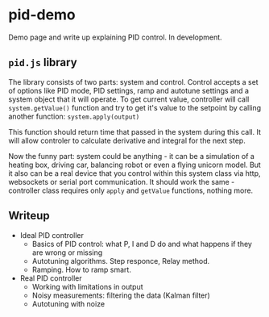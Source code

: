 # pid-demo

Demo page and write up explaining PID control. In development.

## `pid.js` library

The library consists of two parts: system and control. Control accepts a set of options like PID mode, PID settings, ramp and autotune settings and a system object that it will operate. To get current value, controller will call `system.getValue()` function and try to get it's value to the setpoint by calling another function: `system.apply(output)`

This function should return time that passed in the system during this call. It will allow controler to calculate derivative and integral for the next step.

Now the funny part: system could be anything - it can be a simulation of a heating box, driving car, balancing robot or even a flying unicorn model. But it also can be a real device that you control within this system class via http, websockets or serial port communication. It should work the same - controller class requires only `apply` and `getValue` functions, nothing more.

## Writeup

- Ideal PID controller
	- Basics of PID control: what P, I and D do and what happens if they are wrong or missing
	- Autotuning algorithms. Step responce, Relay method.
	- Ramping. How to ramp smart.
- Real PID controller
	- Working with limitations in output
	- Noisy measurements: filtering the data (Kalman filter)
	- Autotuning with noize